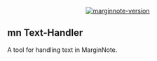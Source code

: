 <p align="center">
  <!-- <a href="https://github.com/ourongxing/ohmymn/blob/main/package.json"><img src="https://img.shields.io/badge/version-v4.1.1-yellow" alt="version"></a> -->
  <!-- <a href="https://www.npmjs.com/package/marginnote"><img src="https://img.shields.io/badge/api-v0.9.25-blue" alt="marginnote-api-version"></a> -->
  <a href="https://www.marginnote.com/store-v2"><img src="https://img.shields.io/badge/MarginNote-v3.7.21-blue" alt="marginnote-version"></a>
  <!-- <a href="https://github.com/ourongxing/ohmymn/blob/main/LICENSE"><img src="https://img.shields.io/badge/license-MIT-green" alt="license"></a> -->
</p>

## mn Text-Handler

A tool for handling text in MarginNote.